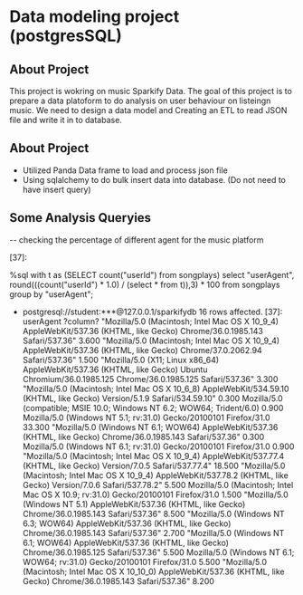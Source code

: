 # Data modeling project (postgresSQL)
## About Project

This project is wokring on music Sparkify Data. 
The goal of this project is to prepare a data platoform to do analysis on user behaviour on listeingn music. 
We need to design a data model and Creating an ETL to read JSON file and write it in to database. 

## About Project
- Utilized Panda Data frame to load and process json file
- Using sqlalchemy to do bulk insert data into database. (Do not need to have insert query)


## Some Analysis Queryies 
-- checking the percentage of different agent for the music platform 

[37]:

%sql with t as (SELECT count("userId") from songplays)  select "userAgent", round(((count("userId") * 1.0) / (select * from t)),3) * 100 from songplays group by "userAgent";
 * postgresql://student:***@127.0.0.1/sparkifydb
16 rows affected.
[37]:
userAgent	?column?
"Mozilla/5.0 (Macintosh; Intel Mac OS X 10_9_4) AppleWebKit/537.36 (KHTML, like Gecko) Chrome/36.0.1985.143 Safari/537.36"	3.600
"Mozilla/5.0 (Macintosh; Intel Mac OS X 10_9_4) AppleWebKit/537.36 (KHTML, like Gecko) Chrome/37.0.2062.94 Safari/537.36"	1.500
"Mozilla/5.0 (X11; Linux x86_64) AppleWebKit/537.36 (KHTML, like Gecko) Ubuntu Chromium/36.0.1985.125 Chrome/36.0.1985.125 Safari/537.36"	3.300
"Mozilla/5.0 (Macintosh; Intel Mac OS X 10_6_8) AppleWebKit/534.59.10 (KHTML, like Gecko) Version/5.1.9 Safari/534.59.10"	0.300
Mozilla/5.0 (compatible; MSIE 10.0; Windows NT 6.2; WOW64; Trident/6.0)	0.900
Mozilla/5.0 (Windows NT 5.1; rv:31.0) Gecko/20100101 Firefox/31.0	33.300
"Mozilla/5.0 (Windows NT 6.1; WOW64) AppleWebKit/537.36 (KHTML, like Gecko) Chrome/36.0.1985.143 Safari/537.36"	0.300
Mozilla/5.0 (Windows NT 6.1; rv:31.0) Gecko/20100101 Firefox/31.0	0.900
"Mozilla/5.0 (Macintosh; Intel Mac OS X 10_9_4) AppleWebKit/537.77.4 (KHTML, like Gecko) Version/7.0.5 Safari/537.77.4"	18.500
"Mozilla/5.0 (Macintosh; Intel Mac OS X 10_9_4) AppleWebKit/537.78.2 (KHTML, like Gecko) Version/7.0.6 Safari/537.78.2"	5.500
Mozilla/5.0 (Macintosh; Intel Mac OS X 10.9; rv:31.0) Gecko/20100101 Firefox/31.0	1.500
"Mozilla/5.0 (Windows NT 5.1) AppleWebKit/537.36 (KHTML, like Gecko) Chrome/36.0.1985.143 Safari/537.36"	8.500
"Mozilla/5.0 (Windows NT 6.3; WOW64) AppleWebKit/537.36 (KHTML, like Gecko) Chrome/36.0.1985.143 Safari/537.36"	2.700
"Mozilla/5.0 (Windows NT 6.1; WOW64) AppleWebKit/537.36 (KHTML, like Gecko) Chrome/36.0.1985.125 Safari/537.36"	5.500
Mozilla/5.0 (Windows NT 6.1; WOW64; rv:31.0) Gecko/20100101 Firefox/31.0	5.500
"Mozilla/5.0 (Macintosh; Intel Mac OS X 10_10_0) AppleWebKit/537.36 (KHTML, like Gecko) Chrome/36.0.1985.143 Safari/537.36"	8.200





